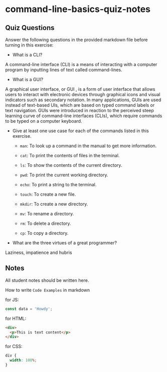 # command-line-basics-quiz-notes

## Quiz Questions

Answer the following questions in the provided markdown file before turning in this exercise:

- What is a CLI?

A command-line interface (CLI) is a means of interacting with a computer program by inputting lines of text called command-lines.

- What is a GUI?

A graphical user interface, or GUI , is a form of user interface that allows users to interact with electronic devices through graphical icons and visual indicators such as secondary notation. In many applications, GUIs are used instead of text-based UIs, which are based on typed command labels or text navigation. GUIs were introduced in reaction to the perceived steep learning curve of command-line interfaces (CLIs), which require commands to be typed on a computer keyboard.

- Give at least one use case for each of the commands listed in this exercise.

  - `man`: To look up a command in the manual to get more information.

  - `cat`: To print the contents of files in the terminal.

  - `ls`: To show the contents of the current directory.

  - `pwd`: To print the current working directory.

  - `echo`: To print a string to the terminal.

  - `touch`: To create a new file.

  - `mkdir`: To create a new directory.

  - `mv`: To rename a directory.

  - `rm`: To delete a directory.

  - `cp`: To copy a directory.

- What are the three virtues of a great programmer?

Laziness, impatience and hubris

## Notes

All student notes should be written here.

How to write `Code Examples` in markdown

for JS:

```javascript
const data = 'Howdy';
```

for HTML:

```html
<div>
  <p>This is text content</p>
</div>
```

for CSS:

```css
div {
  width: 100%;
}
```
